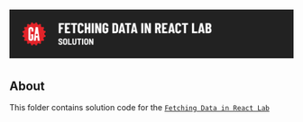 # ![Fetching Data in React Lab - Solution](./internal-resources/assets/hero.png)

## About

This folder contains solution code for the [`Fetching Data in React Lab`](../../lessons/14-fetching-data-in-react-lab/README.md)
